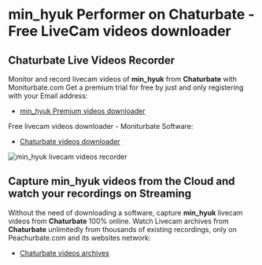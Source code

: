 # min_hyuk Performer on Chaturbate - Free LiveCam videos downloader

## Chaturbate Live Videos Recorder

Monitor and record livecam videos of **min_hyuk** from **Chaturbate** with Moniturbate.com
Get a premium trial for free by just and only registering with your Email address:
* [min_hyuk Premium videos downloader](https://moniturbate.com/request-demo-licence-key.html)

Free livecam videos downloader - Moniturbate Software:
* [Chaturbate videos downloader](https://moniturbate.com/moniturbate-download-software.html)

![min_hyuk livecam videos recorder](https://peachurnet.com/templates/moniturbate-software.png)


## Capture min_hyuk videos from the Cloud and watch your recordings on Streaming

Without the need of downloading a software, capture **min_hyuk** livecam videos from **Chaturbate** 100% online.
Watch Livecam archives from **Chaturbate** unlimitedly from thousands of existing recordings, only on Peachurbate.com and its websites network:
* [Chaturbate videos archives](https://peachurnet.com/)